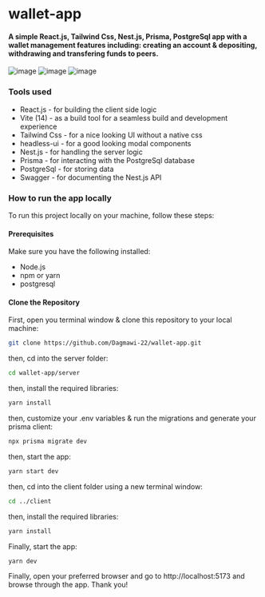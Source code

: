 # wallet-app

#### A simple React.js, Tailwind Css, Nest.js, Prisma, PostgreSql app with a wallet management features including: creating an account & depositing, withdrawing and transfering funds to peers.
![image](https://github.com/user-attachments/assets/aa1961b0-733c-4dd0-b497-e3a10bc55c38)
![image](https://github.com/user-attachments/assets/bd37be4d-2239-4674-8ff7-828332cb032e)
![image](https://github.com/user-attachments/assets/124f39a1-6eaa-458a-a492-4654dea67b7a)




### Tools used

- React.js - for building the client side logic
- Vite (14) - as a build tool for a seamless build and development experience
- Tailwind Css - for a nice looking UI without a native css
- headless-ui - for a good looking modal components
- Nest.js - for handling the server logic
- Prisma - for interacting with the PostgreSql database
- PostgreSql - for storing data
- Swagger - for documenting the Nest.js API

### How to run the app locally

To run this project locally on your machine, follow these steps:

#### Prerequisites

Make sure you have the following installed:
- Node.js
- npm or yarn
- postgresql 
  

#### Clone the Repository

First, open you terminal window & clone this repository to your local machine:
```bash
git clone https://github.com/Dagmawi-22/wallet-app.git
```
then, cd into the server folder:

```bash
cd wallet-app/server
```
then, install the required libraries:
```bash
yarn install
```

then, customize your .env variables & run the migrations and generate your prisma client:
```bash
npx prisma migrate dev
```

then, start the app:
```bash
yarn start dev
```
then, cd into the client folder using a new terminal window:

```bash
cd ../client
```
then, install the required libraries:
```bash
yarn install
```
Finally, start the app:
```bash
yarn dev
```

Finally, open your preferred browser and go to http://localhost:5173 and browse through the app.
Thank you!


